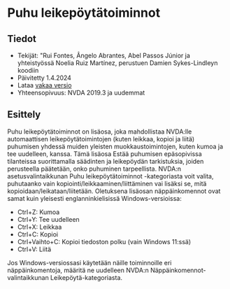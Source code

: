 # Puhu leikepöytätoiminnot


## Tiedot
* Tekijät: "Rui Fontes, Ângelo Abrantes, Abel Passos Júnior ja yhteistyössä Noelia Ruiz Martínez, perustuen Damien Sykes-Lindleyn koodiin
* Päivitetty 1.4.2024
* Lataa [vakaa versio][1]
* Yhteensopivuus: NVDA 2019.3 ja uudemmat


## Esittely
Puhu leikepöytätoiminnot on lisäosa, joka mahdollistaa NVDA:lle automaattisen leikepöytätoimintojen (kuten leikkaa, kopioi ja liitä) puhumisen yhdessä muiden yleisten muokkaustoimintojen, kuten kumoa ja tee uudelleen, kanssa.
Tämä lisäosa Estää puhumisen epäsopivissa tilanteissa suorittamalla säädinten ja leikepöydän tarkistuksia, joiden perusteella päätetään, onko puhuminen tarpeellista.
NVDA:n asetusvalintaikkunan Puhu leikepöytätoiminnot -kategoriasta voit valita, puhutaanko vain kopiointi/leikkaaminen/liittäminen vai lisäksi se, mitä kopioidaan/leikataan/liitetään.
Oletuksena lisäosan näppäinkomennot ovat samat kuin yleisesti englanninkielisissä Windows-versioissa:
* Ctrl+Z: Kumoa
* Ctrl+Y: Tee uudelleen
* Ctrl+X: Leikkaa
* Ctrl+C: Kopioi
* Ctrl+Vaihto+C: Kopioi tiedoston polku (vain Windows 11:ssä)
* Ctrl+V: Liitä

Jos Windows-versiossasi käytetään näille toiminnoille eri näppäinkomentoja, määritä ne uudelleen NVDA:n Näppäinkomennot-valintaikkunan Leikepöytä-kategoriasta.


[1]: https://github.com/ruifontes/clipspeak/releases/download/2024.01.04/clipspeak-2024.01.04.nvda-addon
